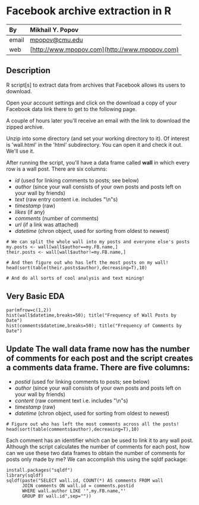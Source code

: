 Facebook archive extraction in R
================================

| By      | Mikhail Y. Popov                                         |
| :---    | :---                                                     |
| email   | [mpopov@cmu.edu](mailto:mpopov@cmu.edu)|
| web     | [http://www.mpopov.com](http://www.mpopov.com)           |

## Description

R script[s] to extract data from archives that Facebook allows its users to download.

Open your account settings and click on the download a copy of your Facebook data link there to get to the following page.

A couple of hours later you'll receive an email with the link to download the zipped archive.

Unzip into some directory (and set your working directory to it). Of interest is 'wall.html' in the 'html' subdirectory. You can open it and check it out. We'll use it.

After running the script, you'll have a data frame called **wall** in which every row is a wall post. There are six columns:

- *id* (used for linking comments to posts; see below)
- *author* (since your wall consists of your own posts and posts left on your wall by friends)
- *text* (raw entry content i.e. includes "\n"s)
- *timestamp* (raw)
- *likes* (if any)
- *comments* (number of comments)
- *url* (if a link was attached)
- *datetime* (chron object, used for sorting from oldest to newest)

```
# We can split the whole wall into my posts and everyone else's posts
my.posts <- wall[wall$author==my.FB.name,]
their.posts <- wall[wall$author!=my.FB.name,]

# And then figure out who has left the most posts on my wall!
head(sort(table(their.posts$author),decreasing=T),10)

# And do all sorts of cool analysis and text mining!
```

## Very Basic EDA

```
par(mfrow=c(1,2))
hist(wall$datetime,breaks=50); title("Frequency of Wall Posts by Date")
hist(comments$datetime,breaks=50); title("Frequency of Comments by Date")
```

## Update The wall data frame now has the number of comments for each post and the script creates a comments data frame. There are five columns:

- *postid* (used for linking comments to posts; see below)
- *author* (since your wall consists of your own posts and posts left on your wall by friends)
- *content* (raw comment text i.e. includes "\n"s)
- *timestamp* (raw)
- *datetime* (chron object, used for sorting from oldest to newest)

```
# Figure out who has left the most comments across all the posts!
head(sort(table(comments$author),decreasing=T),10)
```

Each comment has an identifier which can be used to link it to any wall post. Although the script calculates the number of comments for each post, how can we use these two data frames to obtain the number of comments for posts only made by me? We can accomplish this using the sqldf package:

```
install.packages("sqldf")
library(sqldf)
sqldf(paste("SELECT wall.id, COUNT(*) AS comments FROM wall
	  JOIN comments ON wall.id = comments.postid
	  WHERE wall.author LIKE '",my.FB.name,"'
	  GROUP BY wall.id",sep=""))
```

